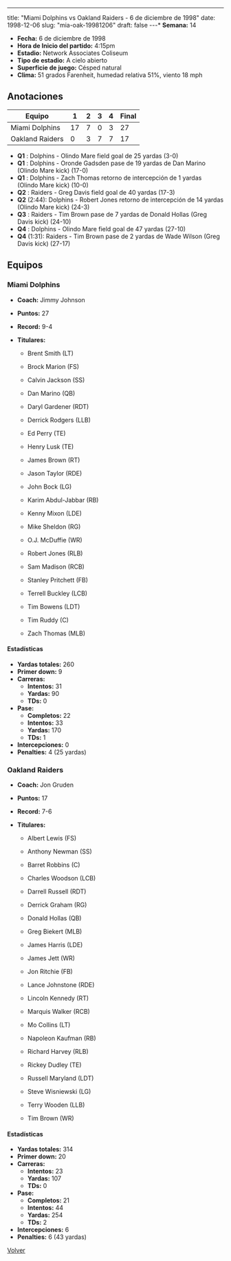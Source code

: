 ---
title: "Miami Dolphins vs Oakland Raiders - 6 de diciembre de 1998"
date: 1998-12-06
slug: "mia-oak-19981206"
draft: false
---* **Semana:** 14
* **Fecha:** 6 de diciembre de 1998
* **Hora de Inicio del partido:** 4:15pm
* **Estadio:** Network Associates Coliseum
* **Tipo de estadio:** A cielo abierto
* **Superficie de juego:** Césped natural
* **Clima:** 51 grados Farenheit, humedad relativa 51%, viento 18 mph




## Anotaciones
| Equipo | 1 | 2 | 3 | 4 | Final |
|--------|---|---|---|---|-------|
| Miami Dolphins  | 17 | 7 | 0 | 3  | 27 |
| Oakland Raiders  | 0 | 3 | 7 | 7  | 17 |
* **Q1** : Dolphins - Olindo Mare field goal de 25 yardas (3-0)
* **Q1** : Dolphins - Oronde Gadsden pase de 19 yardas de Dan Marino (Olindo Mare kick) (17-0)
* **Q1** : Dolphins - Zach Thomas retorno de intercepción de 1 yardas (Olindo Mare kick) (10-0)
* **Q2** : Raiders - Greg Davis field goal de 40 yardas (17-3)
* **Q2** (2:44): Dolphins - Robert Jones retorno de intercepción de 14 yardas (Olindo Mare kick) (24-3)
* **Q3** : Raiders - Tim Brown pase de 7 yardas de Donald Hollas (Greg Davis kick) (24-10)
* **Q4** : Dolphins - Olindo Mare field goal de 47 yardas (27-10)
* **Q4** (1:31): Raiders - Tim Brown pase de 2 yardas de Wade Wilson (Greg Davis kick) (27-17)


## Equipos


### Miami Dolphins
* **Coach:** Jimmy Johnson
* **Puntos:** 27
* **Record:** 9-4
* **Titulares:** 

  * Brent Smith (LT) 

  * Brock Marion (FS) 

  * Calvin Jackson (SS) 

  * Dan Marino (QB) 

  * Daryl Gardener (RDT) 

  * Derrick Rodgers (LLB) 

  * Ed Perry (TE) 

  * Henry Lusk (TE) 

  * James Brown (RT) 

  * Jason Taylor (RDE) 

  * John Bock (LG) 

  * Karim Abdul-Jabbar (RB) 

  * Kenny Mixon (LDE) 

  * Mike Sheldon (RG) 

  * O.J. McDuffie (WR) 

  * Robert Jones (RLB) 

  * Sam Madison (RCB) 

  * Stanley Pritchett (FB) 

  * Terrell Buckley (LCB) 

  * Tim Bowens (LDT) 

  * Tim Ruddy (C) 

  * Zach Thomas (MLB) 

#### Estadísticas
* **Yardas totales:** 260
* **Primer down:** 9
* **Carreras:**
  * **Intentos:** 31
  * **Yardas:** 90
  * **TDs:** 0
* **Pase:**
  * **Completos:** 22
  * **Intentos:** 33
  * **Yardas:** 170
  * **TDs:** 1
* **Intercepciones:** 0
* **Penalties:** 4 (25 yardas)

### Oakland Raiders
* **Coach:** Jon Gruden
* **Puntos:** 17
* **Record:** 7-6
* **Titulares:** 

  * Albert Lewis (FS) 

  * Anthony Newman (SS) 

  * Barret Robbins (C) 

  * Charles Woodson (LCB) 

  * Darrell Russell (RDT) 

  * Derrick Graham (RG) 

  * Donald Hollas (QB) 

  * Greg Biekert (MLB) 

  * James Harris (LDE) 

  * James Jett (WR) 

  * Jon Ritchie (FB) 

  * Lance Johnstone (RDE) 

  * Lincoln Kennedy (RT) 

  * Marquis Walker (RCB) 

  * Mo Collins (LT) 

  * Napoleon Kaufman (RB) 

  * Richard Harvey (RLB) 

  * Rickey Dudley (TE) 

  * Russell Maryland (LDT) 

  * Steve Wisniewski (LG) 

  * Terry Wooden (LLB) 

  * Tim Brown (WR) 

#### Estadísticas
* **Yardas totales:** 314
* **Primer down:** 20
* **Carreras:**
  * **Intentos:** 23
  * **Yardas:** 107
  * **TDs:** 0
* **Pase:**
  * **Completos:** 21
  * **Intentos:** 44
  * **Yardas:** 254
  * **TDs:** 2
* **Intercepciones:** 6
* **Penalties:** 6 (43 yardas)


[Volver](/historia/1998)
